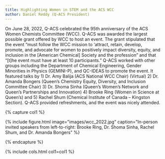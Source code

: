 ```yaml
---
title: Highlighting Women in STEM and the ACS WCC
author: Daniel Reddy (Q-ACS President)
---
```


<!-- excerpt start -->
<!-- excerpt end -->

On June 28, 2022, Q-ACS celebrated the 95th anniversary of the ACS Women Chemists Committee (WCC). Q-ACS was awarded the largest possible grant offered by WCC to host an event. The grant stipulated that the event “must follow the WCC mission to ‘attract, retain, develop, promote, and advocate for women to positively impact diversity, equity, and inclusion in the [American Chemical] Society and the profession” and that “[t]he event must have at least 10 participants.” Q-ACS worked with other groups including the Department of Chemical Engineering, Gender Minorities in Physics (GEMINI-P), and QC-IDEAS to promote the event. It featured talks by 1) Dr. Amy Balija (ACS National WCC Chair) (Virtual) 2) Dr. Amanda Bongers (Queen’s Chemistry Equity, Diversity, and Inclusion Committee Chair) 3) Dr. Shoma Sinha (Queen’s Women’s Network and Queen’s Partnerships and Innovation) 4) Brooke Ring (Women in Science at Queen’s) and 5) Rachel Shum (Chemical Institute of Canada – Kingston Section). Q-ACS provided refreshments, and the event was nicely attended.

{% capture col1 %}

{% include figure.html image="images/wcc_2022.jpg" caption="In-person invited speakers from left-to-right: Brooke Ring, Dr. Shoma Sinha, Rachel Shum, and Dr. Amanda Bongers" %}

{% endcapture %}

{% include cols.html col1=col1 %}
